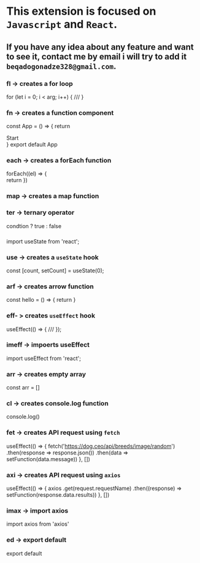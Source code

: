 # This extension is focused on `Javascript` and `React`. 

## If you have any idea about any feature and want to see it, contact me by email i will try to add it `beqadogonadze328@gmail.com`.

###  fl -> creates a for loop
for (let i = 0; i < arg; i++) {
  ///
}

###  fn -> creates a function component 
const App = () => {
  return <div>Start</div>
} 
export default App

###  each -> creates a forEach function
forEach((el) => {	
  return 
})

###  map -> creates a map function

### ter -> ternary operator

condtion ? true  : false

###
import useState from 'react';

###  use ->  creates a `useState` hook
const [count, setCount] = useState(0);


### arf -> creates arrow function
const hello = () => {
  return
}

### eff- > creates `useEffect` hook
useEffect(() => {
  ///
});
### imeff -> impoerts useEffect
import useEffect  from 'react';

### arr -> creates empty array
const arr = []

### cl -> creates console.log function
console.log()

### fet -> creates API request using `fetch`
useEffect(() => {
  fetch('https://dog.ceo/api/breeds/image/random')
    .then(response => response.json())
    .then(data => setFunction(data.message))
}, [])

### axi -> creates API request using `axios`
useEffect(() => {
  axios
    .get(request.requestName)
    .then((response) => setFunction(response.data.results))
}, [])

### imax -> import axios
import axios from 'axios'

### ed -> export default
export default


